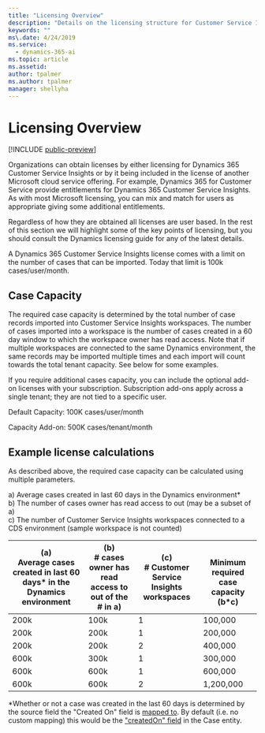 ```yaml
---
title: "Licensing Overview"
description: "Details on the licensing structure for Customer Service Insights."
keywords: ""
ms\.date: 4/24/2019
ms.service:
  - dynamics-365-ai
ms.topic: article
ms.assetid: 
author: tpalmer
ms.author: tpalmer
manager: shellyha
---
```


# Licensing Overview

[!INCLUDE [public-preview](../includes/public-preview.md)]

Organizations can obtain licenses by either licensing for Dynamics 365 Customer Service Insights or by it being included in the license of another Microsoft cloud service offering. For example, Dynamics 365 for Customer Service provide entitlements for Dynamics 365 Customer Service Insights. As with most Microsoft licensing, you can mix and match for users as appropriate giving some additional entitlements.

Regardless of how they are obtained all licenses are user based. In the rest of this section we will highlight some of the key points of licensing, but you should consult the Dynamics licensing guide for any of the latest details. 

A Dynamics 365 Customer Service Insights license comes with a limit on the number of cases that can be imported. Today that limit is 100k cases/user/month. 

## Case Capacity

The required case capacity is determined by the total number of case records imported into Customer Service Insights workspaces. The number of cases imported into a workspace is the number of cases created in a 60 day window to which the workspace owner has read access. Note that if multiple workspaces are connected to the same Dynamics environment, the same records may be imported multiple times and each import will count towards the total tenant capacity. See below for some examples. 

If you require additional cases capacity, you can include the optional add-on licenses with your subscription. Subscription add-ons apply across a single tenant; they are not tied to a specific user. 

Default Capacity: 100K cases/user/month 

Capacity Add-on: 500K cases/tenant/month 

## Example license calculations

As described above, the required case capacity can be calculated using multiple parameters. 

a) Average cases created in last 60 days in the Dynamics environment*  
b) The number of cases owner has read access to out (may be a subset of a)  
c) The number of Customer Service Insights workspaces connected to a CDS environment (sample workspace is not counted)  

| (a) <br> Average cases created in last 60 days* in the Dynamics environment	| (b) <br> # cases owner has read access to out of the # in a)	| (c) <br> # Customer Service Insights workspaces	| <br> Minimum required case capacity (b*c)|
|--|--|--|--|
|200k	|100k	|1	|100,000|
|200k	|200k	|1	|200,000|
|200k	|200k	|2	|400,000|
|600k	|300k	|1	|300,000|
|600k	|600k	|1	|600,000|
|600k	|600k	|2	|1,200,000|



*Whether or not a case was created in the last 60 days is determined by the source field the "Created On" field is [mapped to](https://docs.microsoft.com/dynamics365/ai/customer-service-insights/map-data). By default (i.e. no custom mapping) this would be the ["createdOn" field](https://docs.microsoft.com/common-data-model/schema/core/applicationcommon/foundationcommon/crmcommon/service/case#createdOn) in the Case entity.